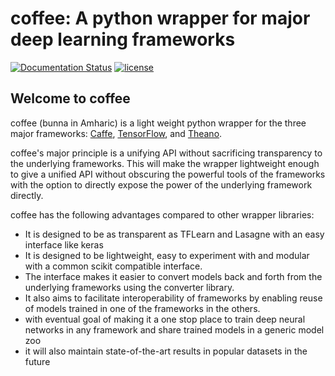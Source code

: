 # coffee: A python  wrapper for major deep learning frameworks

[![Documentation Status](https://readthedocs.org/projects/bunna/badge/?version=latest)](http://bunna.readthedocs.io/en/latest/?badge=latest)
[![license](https://img.shields.io/github/license/mashape/apistatus.svg?maxAge=2592000)](https://github.com/deepnn/bunna/blob/master/LICENSE)

## Welcome to coffee

coffee (bunna in Amharic) is a light weight python wrapper for the three major frameworks:   [Caffe](https://github.com/BVLC/caffe), [TensorFlow](https://github.com/tensorflow/tensorflow), and [Theano](https://github.com/Theano/Theano).

coffee's major principle is a unifying API without sacrificing transparency to the underlying frameworks. This will make the wrapper lightweight enough to give a unified API without obscuring the powerful tools of the frameworks with the option to directly expose the power of the underlying framework directly.

coffee has the following advantages compared to other wrapper libraries:

- It is designed to be as transparent as TFLearn and Lasagne with an easy interface like keras
- It is designed to be lightweight, easy to experiment with and modular with a common scikit compatible interface.
- The interface makes it easier to convert models back and forth from the underlying frameworks using the converter library.
- It also aims to facilitate interoperability of frameworks by enabling reuse of models trained in one of the frameworks in the others.
- with eventual goal of making it a one stop place to train deep neural networks in any framework and share trained models in a generic model zoo
- it will also maintain state-of-the-art results in popular datasets in the future
